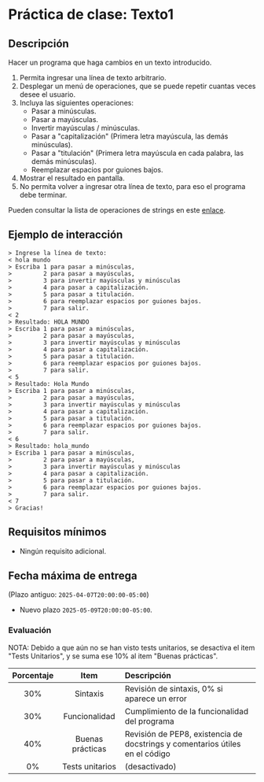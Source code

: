 # Práctica de clase: Texto1

## Descripción

Hacer un programa que haga cambios en un texto introducido.

1. Permita ingresar una línea de texto arbitrario.
2. Desplegar un menú de operaciones, que se puede repetir cuantas veces desee el usuario.
3. Incluya las siguientes operaciones:
    * Pasar a minúsculas.
    * Pasar a mayúsculas.
    * Invertir mayúsculas / minúsculas.
    * Pasar a "capitalización" (Primera letra mayúscula, las demás minúsculas).
    * Pasar a "titulación" (Primera letra mayúscula en cada palabra, las demás minúsculas).
    * Reemplazar espacios por guiones bajos.
4. Mostrar el resultado en pantalla.
5. No permita volver a ingresar otra línea de texto, para eso el programa debe terminar.

Pueden consultar la lista de operaciones de strings en este [enlace](https://www.digitalocean.com/community/tutorials/python-string-functions).

## Ejemplo de interacción

```
> Ingrese la línea de texto:
< hola mundo
> Escriba 1 para pasar a minúsculas, 
>         2 para pasar a mayúsculas, 
>         3 para invertir mayúsculas y minúsculas 
>         4 para pasar a capitalización.
>         5 para pasar a titulación.
>         6 para reemplazar espacios por guiones bajos.
>         7 para salir.
< 2
> Resultado: HOLA MUNDO
> Escriba 1 para pasar a minúsculas, 
>         2 para pasar a mayúsculas, 
>         3 para invertir mayúsculas y minúsculas 
>         4 para pasar a capitalización.
>         5 para pasar a titulación.
>         6 para reemplazar espacios por guiones bajos.
>         7 para salir.
< 5
> Resultado: Hola Mundo
> Escriba 1 para pasar a minúsculas, 
>         2 para pasar a mayúsculas, 
>         3 para invertir mayúsculas y minúsculas 
>         4 para pasar a capitalización.
>         5 para pasar a titulación.
>         6 para reemplazar espacios por guiones bajos.
>         7 para salir.
< 6
> Resultado: hola_mundo
> Escriba 1 para pasar a minúsculas, 
>         2 para pasar a mayúsculas, 
>         3 para invertir mayúsculas y minúsculas 
>         4 para pasar a capitalización.
>         5 para pasar a titulación.
>         6 para reemplazar espacios por guiones bajos.
>         7 para salir.
< 7
> Gracias!
```

## Requisitos mínimos

* Ningún requisito adicional.

## Fecha máxima de entrega

(Plazo antiguo: `2025-04-07T20:00:00-05:00`) 
* Nuevo plazo `2025-05-09T20:00:00-05:00`.

### Evaluación

NOTA: Debido a que aún no se han visto tests unitarios, se desactiva el item "Tests Unitarios", y se suma ese 10% al item "Buenas prácticas".

|Porcentaje|Item            |Descripción                                                                 |
|:--------:|:--------------:|:---------------------------------------------------------------------------|
|30%       |Sintaxis        |Revisión de sintaxis, 0% si aparece un error                                |
|30%       |Funcionalidad   |Cumplimiento de la funcionalidad del programa                               |
|40%       |Buenas prácticas|Revisión de PEP8, existencia de docstrings y comentarios útiles en el código|
|0%        |Tests unitarios |(desactivado)                                                               |


